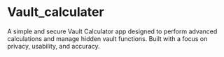 # Vault_calculater
A simple and secure Vault Calculator app designed to perform advanced calculations and manage hidden vault functions. Built with a focus on privacy, usability, and accuracy.
